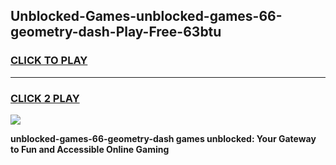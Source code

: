 
## Unblocked-Games-unblocked-games-66-geometry-dash-Play-Free-63btu
<h3>
<a href="https://premium76.site?title=unblocked-games-66-geometry-dash&ref=23A">CLICK TO PLAY</a></h3>
<hr>

<h3>
<a href="https://premium76.site?title=unblocked-games-66-geometry-dash&ref=23A">CLICK 2 PLAY</a>
  
</h3>

<a href="https://premium76.site?title=unblocked-games-66-geometry-dash&ref=23A"><img src="https://clearcache.store/games.png"></a>


**unblocked-games-66-geometry-dash games unblocked: Your Gateway to Fun and Accessible Online Gaming**
